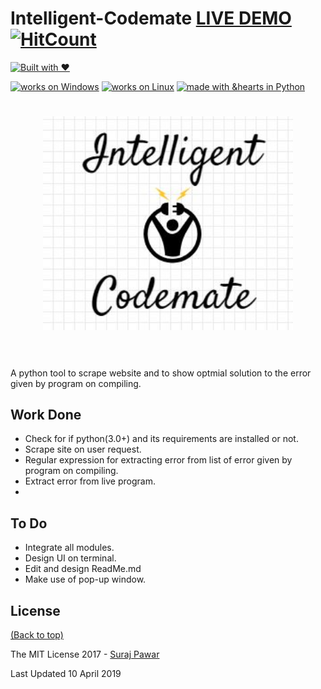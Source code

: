 # Intelligent-Codemate [LIVE DEMO](https://www.youtube.com/watch?v=FBPdlqg2FEw)	[![HitCount](http://hits.dwyl.io/ssp4all/Intelligent-Codemate.svg)](http://hits.dwyl.io/ssp4all/Intelligent-Codemate )


[![Built with ❤](https://forthebadge.com/images/badges/built-with-love.svg)](https://forthebadge.com/#)

[![works on Windows](https://img.shields.io/badge/works%20on-Windows-blue.svg)](http://shields.io/#your-badge)
[![works on Linux](https://img.shields.io/badge/works%20on-Linux-green.svg)](http://shields.io/#your-badge)
[![made with &hearts in Python](https://img.shields.io/badge/made%20with%20%E2%9D%A4%20in-Python-red.svg)](http://shields.io/#your-badge)


<h1 align="center">
	<img width="400" src="img/logo.jpg">
	<br>
	<br>
</h1>


A python tool to scrape website and to show optmial solution to the error given by program on compiling.

## Work Done 
* Check for if python(3.0+) and its requirements are installed or not.
* Scrape site on user request.
* Regular expression for extracting error from list of error given by program on compiling.
* Extract error from live program.
* 
## To Do
* Integrate all modules.
* Design UI on terminal.
* Edit and design ReadMe.md
* Make use of pop-up window.


## License

[(Back to top)](#Intelligent-Codemate)

The MIT License 2017 - [Suraj Pawar](http://github.com/ssp4all/)

Last Updated 10 April 2019
